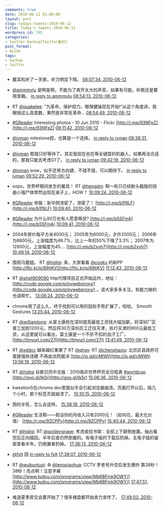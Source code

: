 ```yaml
---
comments: true
date: 2010-06-12 01:00:00
layout: post
slug: todays-tweets-2010-06-12
title: Today's tweets 2010-06-12
wordpress_id: 765
categories:
- twitter-backup[Twitter备份]
post_format:
- Aside
tags:
- backup
- twitter
---
```





  * 戴耳机听了一天歌，听力明显下降。 [08:07:34, 2010-06-12](http://twitter.com/gfrog/statuses/15964741984)





  * [@ammmylu](http://twitter.com/ammmylu) 是啊是啊，不能为了爽开太大的声音，如果有可能，听歌还是要用音箱。 [in reply to ammmylu](http://twitter.com/ammmylu/statuses/15967111060) [08:54:13, 2010-06-12](http://twitter.com/gfrog/statuses/15967272401)





  * RT [@quakelee](http://twitter.com/quakelee): “为革命，保护视力，眼保健操现在开始!“从这个角度讲，我眼镜这么高度数，果然是非常反革命… [08:54:49, 2010-06-12](http://twitter.com/gfrog/statuses/15967304328)





  * [#GReader](http://search.twitter.com/search?q=%23GReader) Interesting photos - 10 Jun 2010 - Flickr [http://j.mp/93NFeZ](http://j.mp/93NFeZ) [09:11:42, 2010-06-12](http://twitter.com/gfrog/statuses/15968229258)





  * [@jyman](http://twitter.com/jyman) milestone捏，也算是一个选择。 [in reply to jyman](http://twitter.com/jyman/statuses/15969562567) [09:38:31, 2010-06-12](http://twitter.com/gfrog/statuses/15969700506)





  * [@jyman](http://twitter.com/jyman) 那就只好等待了。其实我现在也在等全键盘的机器人，如果再没合适的，那我只能去考虑G1了。 [in reply to jyman](http://twitter.com/jyman/statuses/15969762445) [09:42:19, 2010-06-12](http://twitter.com/gfrog/statuses/15969918365)





  * [@jyman](http://twitter.com/jyman) wow，似乎还带方向键，不错不错，可以期待下。 [in reply to jyman](http://twitter.com/jyman/statuses/15970350520) [09:52:29, 2010-06-12](http://twitter.com/gfrog/statuses/15970481213)





  * oops，世界杯期间发生的餐具！ RT [@hengdm](http://twitter.com/hengdm): 啊～有只已经断头截肢的扭曲小强尸体悍然出现在桌子上，HOW？ [10:09:24, 2010-06-12](http://twitter.com/gfrog/statuses/15971441601)





  * [#GReader](http://search.twitter.com/search?q=%23GReader) 举报：新华网泄密了，泄密了！ [http://j.mp/b1f9LF](http://j.mp/b1f9LF) [10:09:40, 2010-06-12](http://twitter.com/gfrog/statuses/15971457054)





  * [#GReader](http://search.twitter.com/search?q=%23GReader) 为什么80万也有人愿意移民? [http://j.mp/b5SFmA](http://j.mp/b5SFmA) [10:09:41, 2010-06-12](http://twitter.com/gfrog/statuses/15971457834)





  * 2004年房价每平方米4000元；
2005年为6000元，才升2000元；
2006年为8800元，上涨幅度为46.7%，比上一年的50%下降了3.3%；
2007年为12800元，上涨幅度为45.... [http://j.mp/b2xyh7](http://j.mp/b2xyh7) [10:49:14, 2010-06-12](http://twitter.com/gfrog/statuses/15973731814)





  * 围观马鹿姐。 RT [@hidigi](http://twitter.com/hidigi): 来，大家看看 [@cooku](http://twitter.com/cooku) 的新PP [http://flic.kr/p/89tiKV](http://flic.kr/p/89tiKV) [11:12:43, 2010-06-12](http://twitter.com/gfrog/statuses/15975131028)





  * RT [@shell909090](http://twitter.com/shell909090)  http代理项目正式开始运作，地址： [http://code.google.com/p/pywebproxy/](http://code.google.com/p/pywebproxy/) 。请大家多多关注。有能力做的也请帮忙。 [13:08:24, 2010-06-12](http://twitter.com/gfrog/statuses/15981392686)





  * chrome用了这么久，终于找到可以用的鼠标手势扩展了，哈哈。 Smooth Gestures [13:25:44, 2010-06-12](http://twitter.com/gfrog/statuses/15982209320)





  * RT [@williamlong](http://twitter.com/williamlong): 从富士康抢在深圳提高最低工资钱大幅加薪，将深圳厂区普工加到1200元，然后将30万深圳员工迁往天津，执行天津的900元最低工资，从这里就可以看出，富士康是一个不折不扣的血汗工厂。 [http://tinyurl.com/27l](http://tinyurl.com/27l) [13:41:49, 2010-06-12](http://twitter.com/gfrog/statuses/15982935105)





  * RT [@xddcc](http://twitter.com/xddcc) 越来越红果果了 RT [@qhgy](http://twitter.com/qhgy): RT [@chenshaoju](http://twitter.com/chenshaoju): 北京区县政府可直接强拆违建 不再由法院裁决  [http://is.gd/cMlWt](http://is.gd/cMlWt) [13:56:18, 2010-06-12](http://twitter.com/gfrog/statuses/15983562932)





  * RT [@hidigi](http://twitter.com/hidigi) 谷歌日历中文版：2010南非世界杯完全日程表 [#worldcup](http://search.twitter.com/search?q=%23worldcup) [http://goo.gl/Ik5r](http://goo.gl/Ik5r) [15:06:36, 2010-06-12](http://twitter.com/gfrog/statuses/15986415225)





  * kwestion5在chrome dev里面似乎会引起浏览器崩溃。页面打开以后，隔几个小时，那个标签页就崩溃了。 [15:10:15, 2010-06-12](http://twitter.com/gfrog/statuses/15986560167)





  * 困的半死，怎么会这样。 [15:38:18, 2010-06-12](http://twitter.com/gfrog/statuses/15987626554)





  * [#GReader](http://search.twitter.com/search?q=%23GReader) 生活帮——假设你的月收入只有2000元！（如何花、最大化价值） [http://j.mp/9ZCPPv](http://j.mp/9ZCPPv) [15:40:44, 2010-06-12](http://twitter.com/gfrog/statuses/15987720845)





  * RT [@hidigi](http://twitter.com/hidigi): RT [@goldengrape](http://twitter.com/goldengrape): 考虑收拾书架：全部上下颠倒放置。抽出看完后正向插回。半年后查仍然倒置的。有电子版的下载后扔掉。无电子版的留架查看半年。仍倒置者扔掉。 [17:36:13, 2010-06-12](http://twitter.com/gfrog/statuses/15991889704)





  * [@fxlt](http://twitter.com/fxlt) 囧 [in reply to fxlt](http://twitter.com/fxlt/statuses/15987763503) [17:39:07, 2010-06-12](http://twitter.com/gfrog/statuses/15991989601)





  * RT [@wubuntust](http://twitter.com/wubuntust): ♻ [@lengxiaohua](http://twitter.com/lengxiaohua): CCTV 罗老号升空后发生爆炸 第38秒！38秒！亮点啊！注意字幕 [http://www.tudou.com/programs/view/Mb6BFmk9OWY/](http://www.tudou.com/programs/view/Mb6BFmk9OWY/) [17:47:51, 2010-06-12](http://twitter.com/gfrog/statuses/15992302933)





  * 难道夏季房交会要开始了？很多楼盘都开始卖力宣传了。 [17:49:03, 2010-06-12](http://twitter.com/gfrog/statuses/15992344310)




